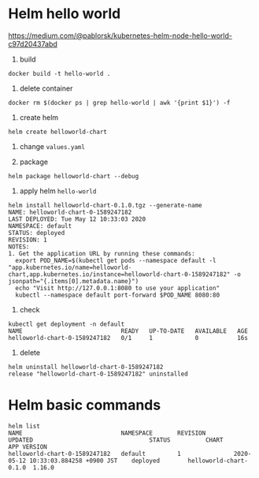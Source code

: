 # Helm hello world

https://medium.com/@pablorsk/kubernetes-helm-node-hello-world-c97d20437abd

1. build

```
docker build -t hello-world .
```

1. delete container
```
docker rm $(docker ps | grep hello-world | awk '{print $1}') -f
```

1. create helm

```
helm create helloworld-chart
```

1. change `values.yaml`

1. package

```
helm package helloworld-chart --debug
```

1. apply helm `hello-world`

```
helm install helloworld-chart-0.1.0.tgz --generate-name
NAME: helloworld-chart-0-1589247182
LAST DEPLOYED: Tue May 12 10:33:03 2020
NAMESPACE: default
STATUS: deployed
REVISION: 1
NOTES:
1. Get the application URL by running these commands:
  export POD_NAME=$(kubectl get pods --namespace default -l "app.kubernetes.io/name=helloworld-chart,app.kubernetes.io/instance=helloworld-chart-0-1589247182" -o jsonpath="{.items[0].metadata.name}")
  echo "Visit http://127.0.0.1:8080 to use your application"
  kubectl --namespace default port-forward $POD_NAME 8080:80
```

1. check

```
kubectl get deployment -n default
NAME                            READY   UP-TO-DATE   AVAILABLE   AGE
helloworld-chart-0-1589247182   0/1     1            0           16s
```

1. delete

```
helm uninstall helloworld-chart-0-1589247182
release "helloworld-chart-0-1589247182" uninstalled
```

# Helm basic commands

```
helm list
NAME                            NAMESPACE       REVISION        UPDATED                                 STATUS          CHART                   APP VERSION
helloworld-chart-0-1589247182   default         1               2020-05-12 10:33:03.884258 +0900 JST    deployed        helloworld-chart-0.1.0  1.16.0
```
